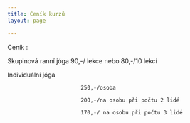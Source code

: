 ```yaml
---
title: Ceník kurzů
layout: page

---
```

Ceník :

Skupinová ranní jóga 90,-/ lekce nebo 80,-/10 lekcí

Individuální jóga

                           250,-/osoba
    
                           200,-/na osobu při počtu 2 lidé 
    
                           170,-/ na osobu při počtu 3 lidé